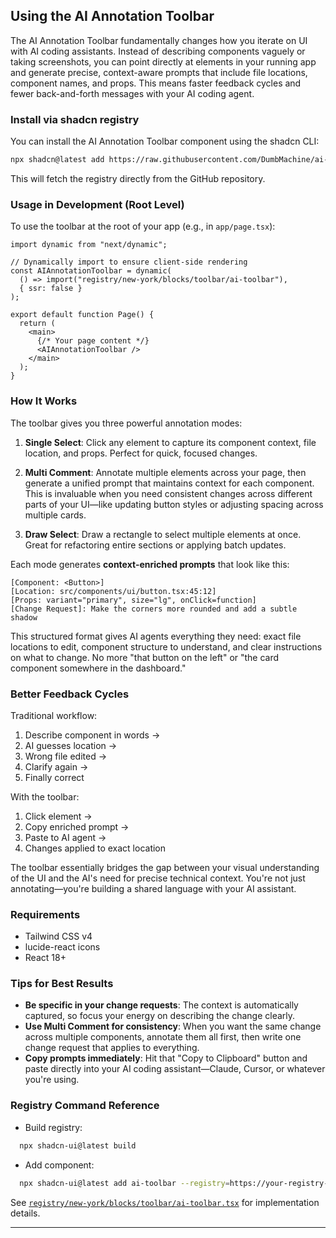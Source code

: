 ## Using the AI Annotation Toolbar

The AI Annotation Toolbar fundamentally changes how you iterate on UI with AI coding assistants. Instead of describing components vaguely or taking screenshots, you can point directly at elements in your running app and generate precise, context-aware prompts that include file locations, component names, and props. This means faster feedback cycles and fewer back-and-forth messages with your AI coding agent.

### Install via shadcn registry

You can install the AI Annotation Toolbar component using the shadcn CLI:
```sh
npx shadcn@latest add https://raw.githubusercontent.com/DumbMachine/ai-toolbar/main/registry.json
```

This will fetch the registry directly from the GitHub repository.

### Usage in Development (Root Level)

To use the toolbar at the root of your app (e.g., in `app/page.tsx`):
```tsx
import dynamic from "next/dynamic";

// Dynamically import to ensure client-side rendering
const AIAnnotationToolbar = dynamic(
  () => import("registry/new-york/blocks/toolbar/ai-toolbar"),
  { ssr: false }
);

export default function Page() {
  return (
    <main>
      {/* Your page content */}
      <AIAnnotationToolbar />
    </main>
  );
}
```

### How It Works

The toolbar gives you three powerful annotation modes:

1. **Single Select**: Click any element to capture its component context, file location, and props. Perfect for quick, focused changes.

2. **Multi Comment**: Annotate multiple elements across your page, then generate a unified prompt that maintains context for each component. This is invaluable when you need consistent changes across different parts of your UI—like updating button styles or adjusting spacing across multiple cards.

3. **Draw Select**: Draw a rectangle to select multiple elements at once. Great for refactoring entire sections or applying batch updates.

Each mode generates **context-enriched prompts** that look like this:
```
[Component: <Button>]
[Location: src/components/ui/button.tsx:45:12]
[Props: variant="primary", size="lg", onClick=function]
[Change Request]: Make the corners more rounded and add a subtle shadow
```

This structured format gives AI agents everything they need: exact file locations to edit, component structure to understand, and clear instructions on what to change. No more "that button on the left" or "the card component somewhere in the dashboard."

### Better Feedback Cycles

Traditional workflow:
1. Describe component in words → 
2. AI guesses location → 
3. Wrong file edited → 
4. Clarify again → 
5. Finally correct

With the toolbar:
1. Click element → 
2. Copy enriched prompt → 
3. Paste to AI agent → 
4. Changes applied to exact location

The toolbar essentially bridges the gap between your visual understanding of the UI and the AI's need for precise technical context. You're not just annotating—you're building a shared language with your AI assistant.

### Requirements

- Tailwind CSS v4
- lucide-react icons
- React 18+

### Tips for Best Results

- **Be specific in your change requests**: The context is automatically captured, so focus your energy on describing the change clearly.
- **Use Multi Comment for consistency**: When you want the same change across multiple components, annotate them all first, then write one change request that applies to everything.
- **Copy prompts immediately**: Hit that "Copy to Clipboard" button and paste directly into your AI coding assistant—Claude, Cursor, or whatever you're using.

### Registry Command Reference

- Build registry:
```sh
  npx shadcn-ui@latest build
```
- Add component:
```sh
  npx shadcn-ui@latest add ai-toolbar --registry=https://your-registry-url
```

See [`registry/new-york/blocks/toolbar/ai-toolbar.tsx`](registry/new-york/blocks/toolbar/ai-toolbar.tsx:1) for implementation details.

---


